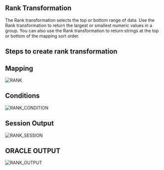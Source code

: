 ## Rank Transformation
The Rank transformation selects the top or bottom range of data. Use the Rank transformation to return the largest or smallest numeric values in a group. You can also use the Rank transformation to return strings at the top or bottom of the mapping sort order.

## Steps to create rank transformation

## Mapping
![RANK](https://user-images.githubusercontent.com/98802184/236690537-ba96bcb6-0603-415f-a3ed-2aee540dbdfd.PNG)

## Conditions
![RANK_CONDITION](https://user-images.githubusercontent.com/98802184/236690589-aad8dfe5-9058-4faa-88d1-788381e6a743.PNG)

## Session Output
![RANK_SESSION](https://user-images.githubusercontent.com/98802184/236690645-0c685857-2b6c-400e-9cc8-b869800381e3.PNG)

## ORACLE OUTPUT
![RANK_OUTPUT](https://user-images.githubusercontent.com/98802184/236690656-d8b08c60-b3e9-4cd4-a9c4-20e3bea6ba46.PNG)



